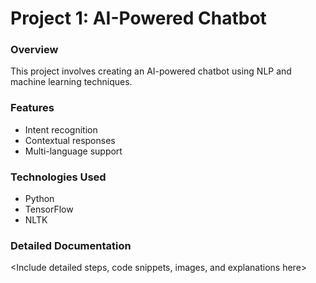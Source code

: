 # Project 1: AI-Powered Chatbot

### Overview
This project involves creating an AI-powered chatbot using NLP and machine learning techniques.

### Features
- Intent recognition
- Contextual responses
- Multi-language support

### Technologies Used
- Python
- TensorFlow
- NLTK

### Detailed Documentation
<Include detailed steps, code snippets, images, and explanations here>
